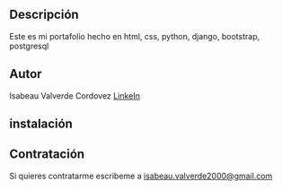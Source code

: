 ## Descripción
Este es mi portafolio hecho en html, css, python, django, bootstrap, postgresql
## Autor
Isabeau Valverde Cordovez
[LinkeIn](https://www.linkedin.com/in/isabeau-valverde-cordovez-técnico-de-nivel-superior-asistente-en-educación/)
## instalación

## Contratación
Si quieres contratarme escribeme a isabeau.valverde2000@gmail.com

